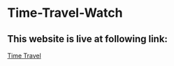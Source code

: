 # Time-Travel-Watch

## This website is live at following link: 
[Time Travel](https://tarun193.github.io/Time-Travel-Watch/)
